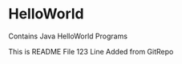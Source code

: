 HelloWorld
==========

Contains Java HelloWorld Programs

This is README File
123
Line Added from GitRepo
